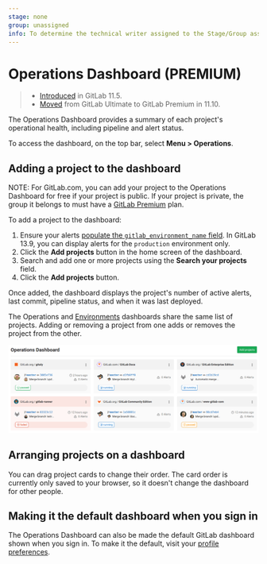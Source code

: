 ```yaml
---
stage: none
group: unassigned
info: To determine the technical writer assigned to the Stage/Group associated with this page, see https://about.gitlab.com/handbook/engineering/ux/technical-writing/#assignments
---
```


# Operations Dashboard **(PREMIUM)**

> - [Introduced](https://gitlab.com/gitlab-org/gitlab/-/issues/5781) in GitLab 11.5.
> - [Moved](https://gitlab.com/gitlab-org/gitlab/-/issues/9218) from GitLab Ultimate to GitLab Premium in 11.10.

The Operations Dashboard provides a summary of each project's operational health,
including pipeline and alert status.

To access the dashboard, on the top bar, select **Menu > Operations**.

## Adding a project to the dashboard

NOTE:
For GitLab.com, you can add your project to the Operations Dashboard for free if
your project is public. If your project is private, the group it belongs to must
have a [GitLab Premium](https://about.gitlab.com/pricing/) plan.

To add a project to the dashboard:

1. Ensure your alerts
   [populate the `gitlab_environment_name` field](../../operations/metrics/alerts.md#external-prometheus-instances).
   In GitLab 13.9, you can display alerts for the `production` environment only.
1. Click the **Add projects** button in the home screen of the dashboard.
1. Search and add one or more projects using the **Search your projects** field.
1. Click the **Add projects** button.

Once added, the dashboard displays the project's number of active alerts,
last commit, pipeline status, and when it was last deployed.

The Operations and [Environments](../../ci/environments/environments_dashboard.md) dashboards share the same list of projects. Adding or removing a project from one adds or removes the project from the other.

![Operations Dashboard with projects](img/index_operations_dashboard_with_projects.png)

## Arranging projects on a dashboard

You can drag project cards to change their order. The card order is currently only saved to your browser, so it doesn't change the dashboard for other people.

## Making it the default dashboard when you sign in

The Operations Dashboard can also be made the default GitLab dashboard shown when
you sign in. To make it the default, visit your [profile preferences](../profile/preferences.md).
